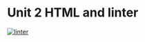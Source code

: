 # Unit 2 HTML and linter

[![linter](https://github.com/peter-marshall5/ICS2O-Unit2-05-HTML/workflows/linter/badge.svg)](https://github.com/marketplace/actions/super-linter)
